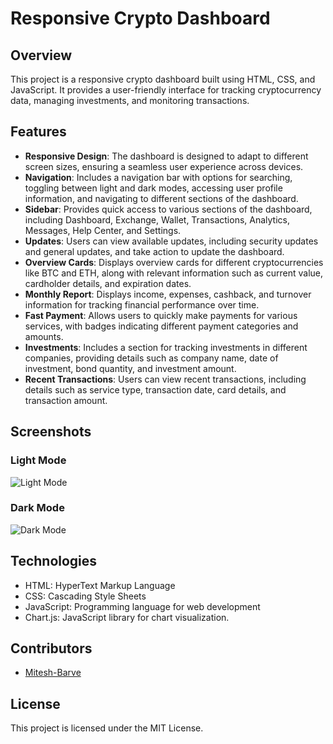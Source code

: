 # Responsive Crypto Dashboard

## Overview
This project is a responsive crypto dashboard built using HTML, CSS, and JavaScript. It provides a user-friendly interface for tracking cryptocurrency data, managing investments, and monitoring transactions.

## Features
- **Responsive Design**: The dashboard is designed to adapt to different screen sizes, ensuring a seamless user experience across devices.
- **Navigation**: Includes a navigation bar with options for searching, toggling between light and dark modes, accessing user profile information, and navigating to different sections of the dashboard.
- **Sidebar**: Provides quick access to various sections of the dashboard, including Dashboard, Exchange, Wallet, Transactions, Analytics, Messages, Help Center, and Settings.
- **Updates**: Users can view available updates, including security updates and general updates, and take action to update the dashboard.
- **Overview Cards**: Displays overview cards for different cryptocurrencies like BTC and ETH, along with relevant information such as current value, cardholder details, and expiration dates.
- **Monthly Report**: Displays income, expenses, cashback, and turnover information for tracking financial performance over time.
- **Fast Payment**: Allows users to quickly make payments for various services, with badges indicating different payment categories and amounts.
- **Investments**: Includes a section for tracking investments in different companies, providing details such as company name, date of investment, bond quantity, and investment amount.
- **Recent Transactions**: Users can view recent transactions, including details such as service type, transaction date, card details, and transaction amount.

## Screenshots
### Light Mode
![Light Mode](https://github.com/Mitesh-Barve/Crypto-Asset-Dashboard-Manager-Responsive-/assets/128367882/7639ff32-59bc-4b62-8130-1a21eb645b2a)

### Dark Mode
![Dark Mode](https://github.com/Mitesh-Barve/Crypto-Asset-Dashboard-Manager-Responsive-/assets/128367882/e2e7fec8-2009-46de-818a-a0cefa246db9)

## Technologies
- HTML: HyperText Markup Language
- CSS: Cascading Style Sheets
- JavaScript: Programming language for web development
- Chart.js: JavaScript library for chart visualization.
## Contributors
- [Mitesh-Barve](https://github.com/Mitesh-Barve)

## License
This project is licensed under the MIT License.
